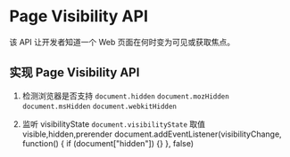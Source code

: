 # Page Visibility API

该 API 让开发者知道一个 Web 页面在何时变为可见或获取焦点。

## 实现 Page Visibility API

1. 检测浏览器是否支持
`document.hidden` `document.mozHidden` `document.msHidden` `document.webkitHidden`

2. 监听 visibilityState
`document.visibilityState` 取值 visible,hidden,prerender
document.addEventListener(visibilityChange, function() {
  if (document["hidden"]) {}
}, false)